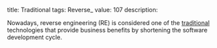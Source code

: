 title: Traditional
tags: Reverse_
value: 107
description: <p>Nowadays, reverse engineering (RE) is considered one of the <a href="/tasks/traditional_fd1179b56ce2ff7cdda7c1bc709f941c4fc78ac1.txz">traditional</a> technologies that provide business benefits by shortening the software development cycle.</p>
